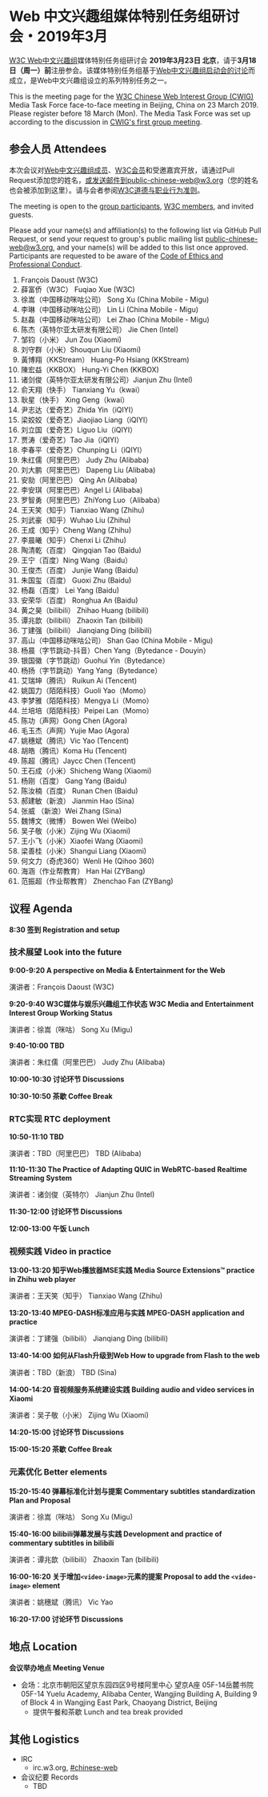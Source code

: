 # Web 中文兴趣组媒体特别任务组研讨会・2019年3月

[W3C Web中文兴趣组](https://www.w3.org/2018/chinese-web-ig/)媒体特别任务组研讨会 **2019年3月23日 北京**，请于**3月18日（周一）前**注册参会。该媒体特别任务组基于[Web中文兴趣组启动会的讨论](https://www.w3.org/2018/11/17-chinese-web-minutes.html)而成立，是Web中文兴趣组设立的系列特别任务之一。

This is the meeting page for the [W3C Chinese Web Interest Group (CWIG)](https://www.w3.org/2018/chinese-web-ig/) Media Task Force face-to-face meeting in Beijing, China on 23 March 2019. Please register before 18 March (Mon). The Media Task Force was set up according to the discussion in [CWIG's first group meeting](https://www.w3.org/2018/11/17-chinese-web-minutes.html).

## 参会人员 Attendees

本次会议对[Web中文兴趣组成员](https://www.w3.org/2000/09/dbwg/details?group=109611&public=1)、[W3C会员](https://www.w3.org/Consortium/Member/List)和受邀嘉宾开放，请通过Pull Request添加您的姓名，或发送邮件到public-chinese-web@w3.org（您的姓名也会被添加到这里）。请与会者参阅[W3C道德与职业行为准则](https://www.w3.org/Consortium/cepc/)。

The meeting is open to the [group participants](https://www.w3.org/2000/09/dbwg/details?group=109611&public=1), [W3C members](https://www.w3.org/Consortium/Member/List), and invited guests.

Please add your name(s) and affiliation(s) to the following list via GitHub Pull Request, or send your request to group's public mailing list public-chinese-web@w3.org, and your name(s) will be added to this list once approved. Participants are requested to be aware of the [Code of Ethics and Professional Conduct](https://www.w3.org/Consortium/cepc/).

1. François Daoust (W3C)
1. 薛富侨（W3C） Fuqiao Xue (W3C)
1. 徐嵩（中国移动咪咕公司） Song Xu (China Mobile - Migu)
1. 李琳（中国移动咪咕公司） Lin Li (China Mobile - Migu)
1. 赵磊（中国移动咪咕公司） Lei Zhao (China Mobile - Migu)
1. 陈杰（英特尔亚太研发有限公司） Jie Chen (Intel)
1. 邹钧（小米） Jun Zou (Xiaomi)
1. 刘守群（小米）Shouqun Liu (Xiaomi)
1. 黃博翔（KKStream） Huang-Po Hsiang (KKStream)
1. 陳宏益（KKBOX） Hung-Yi Chen (KKBOX)
1. 诸剑俊（英特尔亚太研发有限公司）Jianjun Zhu (Intel)
1. 俞天翔（快手） Tianxiang Yu（kwai）
1. 耿星（快手） Xing Geng（kwai）
1. 尹志达（爱奇艺）Zhida Yin（iQIYI）
1. 梁姣姣（爱奇艺）Jiaojiao Liang（iQIYI）
1. 刘立国（爱奇艺）Liguo Liu（iQIYI）
1. 贾涛（爱奇艺）Tao Jia（iQIYI）
1. 李春平（爱奇艺）Chunping Li（iQIYI）
1. 朱红儒（阿里巴巴） Judy Zhu (Alibaba)
1. 刘大鹏（阿里巴巴） Dapeng Liu (Alibaba)
1. 安勍（阿里巴巴） Qing An (Alibaba)
1. 李安琪（阿里巴巴）Angel Li (Alibaba)
1. 罗智勇（阿里巴巴）ZhiYong Luo（Alibaba）
1. 王天笑（知乎）Tianxiao Wang (Zhihu)
1. 刘武豪（知乎）Wuhao Liu (Zhihu)
1. 王成（知乎）Cheng Wang (Zhihu)
1. 李晨曦（知乎）Chenxi Li (Zhihu)
1. 陶清乾（百度） Qingqian Tao (Baidu)
1. 王宁（百度）Ning Wang（Baidu）
1. 王俊杰（百度） Junjie Wang (Baidu)
1. 朱国玺（百度） Guoxi Zhu (Baidu)
1. 杨磊（百度） Lei Yang (Baidu)
1. 安荣华（百度） Ronghua An (Baidu)
1. 黄之昊（bilibili） Zhihao Huang (bilibili)
1. 谭兆歆（bilibili） Zhaoxin Tan (bilibili)
1. 丁建强（bilibili） Jianqiang Ding (bilibili)
1. 高山（中国移动咪咕公司） Shan Gao (China Mobile - Migu)
1. 杨晨（字节跳动-抖音）Chen Yang（Bytedance - Douyin）
1. 银国徽（字节跳动）Guohui Yin（Bytedance）
1. 杨扬（字节跳动）Yang Yang（Bytedance）
1. 艾瑞坤（腾讯） Ruikun Ai (Tencent)
1. 姚国力（陌陌科技）Guoli Yao（Momo）
1. 李梦雅（陌陌科技）Mengya Li（Momo）
1. 兰培培（陌陌科技）Peipei Lan（Momo）
1. 陈功（声网）Gong Chen (Agora)
1. 毛玉杰（声网）Yujie Mao (Agora)
1. 姚穗斌（腾讯）Vic Yao (Tencent)
1. 胡皓（腾讯）Koma Hu (Tencent)
1. 陈超（腾讯）Jaycc Chen (Tencent)
1. 王石成（小米）Shicheng Wang (Xiaomi)
1. 杨刚（百度） Gang Yang (Baidu)
1. 陈汝楠（百度） Runan Chen (Baidu)
1. 郝建敏（新浪） Jianmin Hao (Sina)
1. 张威 （新浪）Wei Zhang (Sina)
1. 魏博文（微博） Bowen Wei (Weibo)
1. 吴子敬（小米）Zijing Wu (Xiaomi)
1. 王小飞（小米）Xiaofei Wang (Xiaomi)
1. 梁善桂（小米）Shangui Liang (Xiaomi)
1. 何文力（奇虎360）Wenli He (Qihoo 360)
1. 海涵（作业帮教育） Han Hai (ZYBang)
1. 范振超（作业帮教育） Zhenchao Fan (ZYBang)

## 议程 Agenda

**8:30 签到 Registration and setup**

### 技术展望 Look into the future

**9:00-9:20 A perspective on Media & Entertainment for the Web**

演讲者：François Daoust (W3C)

**9:20-9:40 W3C媒体与娱乐兴趣组工作状态 W3C Media and Entertainment Interest Group Working Status**

演讲者：徐嵩（咪咕） Song Xu (Migu)

**9:40-10:00 TBD**

演讲者：朱红儒（阿里巴巴） Judy Zhu (Alibaba)

**10:00-10:30 讨论环节 Discussions**

**10:30-10:50 茶歇 Coffee Break**

### RTC实现 RTC deployment

**10:50-11:10 TBD**

演讲者：TBD（阿里巴巴） TBD (Alibaba)

**11:10-11:30 The Practice of Adapting QUIC in WebRTC-based Realtime Streaming System**

演讲者：诸剑俊（英特尔） Jianjun Zhu (Intel)

**11:30-12:00 讨论环节 Discussions**

**12:00-13:00 午饭 Lunch**

### 视频实践 Video in practice

**13:00-13:20 知乎Web播放器MSE实践 Media Source Extensions™ practice in Zhihu web player**

演讲者：王天笑（知乎） Tianxiao Wang (Zhihu)

**13:20-13:40 MPEG-DASH标准应用与实践 MPEG-DASH application and practice**

演讲者：丁建强（bilibili） Jianqiang Ding (bilibili)

**13:40-14:00 如何从Flash升级到Web How to upgrade from Flash to the web**

演讲者：TBD（新浪） TBD (Sina)

**14:00-14:20 音视频服务系统建设实践 Building audio and video services in Xiaomi**

演讲者：吴子敬（小米） Zijing Wu (Xiaomi)

**14:20-15:00 讨论环节 Discussions**

**15:00-15:20 茶歇 Coffee Break**

### 元素优化 Better elements

**15:20-15:40 弹幕标准化计划与提案 Commentary subtitles standardization Plan and Proposal**

演讲者：徐嵩（咪咕） Song Xu (Migu)

**15:40-16:00 bilibili弹幕发展与实践 Development and practice of commentary subtitles in bilibili**

演讲者：谭兆歆（bilibili） Zhaoxin Tan (bilibili)

**16:00-16:20 关于增加`<video-image>`元素的提案 Proposal to add the `<video-image>` element**

演讲者：姚穗斌（腾讯） Vic Yao

**16:20-17:00 讨论环节 Discussions**

## 地点 Location

**会议举办地点 Meeting Venue**

* 会场：北京市朝阳区望京东园四区9号楼阿里中心 望京A座 05F-14岳麓书院 05F-14 Yuelu Academy, Alibaba Center, Wangjing Building A, Building 9 of Block 4 in Wangjing East Park, Chaoyang District, Beijing
  * 提供午餐和茶歇 Lunch and tea break provided

## 其他 Logistics

* IRC
  * irc.w3.org, <a href="http://irc.w3.org/?channels=#chinese-web">#chinese-web</a>
* 会议纪要 Records
  * TBD
